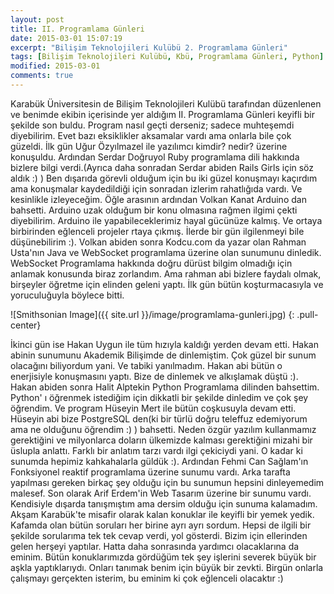 ```yaml
---
layout: post
title: II. Programlama Günleri
date: 2015-03-01 15:07:19
excerpt: "Bilişim Teknolojileri Kulübü 2. Programlama Günleri"
tags: [Bilişim Teknolojileri Kulübü, Kbü, Programlama Günleri, Python]
modified: 2015-03-01
comments: true
---
```


  Karabük Üniversitesin de Bilişim Teknolojileri Kulübü tarafından düzenlenen ve benimde ekibin içerisinde yer aldığım  II. Programlama Günleri keyifli bir şekilde son buldu. Program nasıl geçti derseniz; sadece muhteşemdi diyebilirim. Evet bazı eksiklikler aksamalar vardı ama onlarla bile çok güzeldi.
  İlk gün Uğur Özyılmazel ile yazılımcı kimdir? nedir? üzerine konuşuldu. Ardından Serdar Doğruyol  Ruby programlama dili hakkında bizlere bilgi verdi.(Ayrıca daha sonradan Serdar abiden Rails Girls için söz aldık :) ) Ben dışarıda görevli olduğum için bu iki güzel konuşmayı kaçırdım ama konuşmalar kaydedildiği için sonradan izlerim rahatlığıda vardı. Ve kesinlikle izleyeceğim. Öğle arasının ardından Volkan Kanat  Arduino dan bahsetti. Arduino uzak olduğum bir konu olmasına rağmen ilgimi çekti diyebilirim. Arduino ile yapabileceklerimiz hayal gücünüze kalmış. Ve ortaya birbirinden eğlenceli projeler rtaya çıkmış. İlerde bir gün ilgilenmeyi bile düşünebilirim :). Volkan abiden sonra Kodcu.com da yazar olan Rahman Usta'nın Java ve WebSocket programlama üzerine olan sunumunu dinledik. WebSocket Programlama hakkında doğru dürüst bilgim olmadığı için anlamak konusunda biraz zorlandım. Ama rahman abi bizlere faydalı olmak, birşeyler öğretme için elinden geleni yaptı. İlk gün bütün koşturmacasıyla ve yoruculuğuyla böylece bitti.

![Smithsonian Image]({{ site.url }}/image/programlama-gunleri.jpg)
{: .pull-center}

  İkinci gün ise Hakan Uygun ile tüm hızıyla kaldığı yerden devam etti. Hakan abinin sunumunu Akademik Bilişimde de dinlemiştim. Çok güzel bir sunum olacağını biliyordum yani. Ve tabiki yanılmadım. Hakan abi bütün o enerjisiyle konuşmasını yaptı. Bize de dinlemek ve alkışlamak düştü :). Hakan abiden sonra Halit Alptekin Python Programlama dilinden bahsettim. Python' ı öğrenmek istediğim için dikkatli bir şekilde dinledim ve çok şey öğrendim. Ve program Hüseyin Mert ile bütün coşkusuyla devam etti. Hüseyin abi bize PostgreSQL den(ki bir türlü doğru teleffuz edemiyorum ama ne olduğunu öğrendim :) ) bahsetti. Neden özgür yazılım kullanmamız gerektiğini ve milyonlarca doların ülkemizde kalması gerektiğini mizahi bir üslupla anlattı. Farklı bir anlatım tarzı vardı ilgi çekiciydi yani. O kadar ki sunumda hepimiz kahkahalarla güldük :). Ardından Fehmi Can Sağlam'ın Fonksiyonel reaktif programlama üzerine sunumu vardı. Arka tarafta yapılması gereken birkaç şey olduğu için bu sunumun hepsini dinleyemedim malesef. Son olarak Arif Erdem'in Web Tasarım üzerine bir sunumu vardı. Kendisiyle dışarda tanışmıştım ama dersim olduğu için sunuma kalamadım. Akşam Karabük'te misafir olarak kalan konuklar ile keyifli bir yemek yedik. Kafamda olan bütün soruları her birine ayrı ayrı sordum. Hepsi de ilgili bir şekilde sorularıma tek tek cevap verdi, yol gösterdi. Bizim için ellerinden gelen herşeyi yaptılar. Hatta daha sonrasında yardımcı olacaklarına da eminim. Bütün konuklarımızda gördüğüm tek şey işlerini severek büyük bir aşkla yaptıklarıydı. Onları tanımak benim için büyük bir zevkti. Birgün onlarla çalışmayı gerçekten isterim, bu eminim ki çok eğlenceli olacaktır :)
